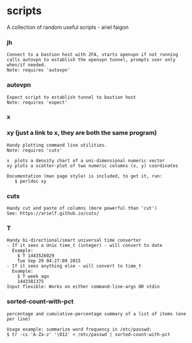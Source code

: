 # scripts

A collection of random useful scripts - ariel faigon

### jh
    Connect to a bastion host with 2FA, starts openvpn if not running
    calls autovpn to establish the openvpn tunnel, prompts user only
    when/if needed.
    Note: requires 'autovpn'


### autovpn
    Expect script to establish tunnel to bastion host
    Note: requires 'expect'


### x
### xy (just a link to x, they are both the same program)
    Handy plotting command line utilities.
    Note: requires 'cuts'
    
    x  plots a density chart of a uni-dimensional numeric vector
    xy plots a scatter-plot of two numeric columns (x, y) coordinates
    
    Documentation (man page style) is included, to get it, run:
       $ perldoc xy


### cuts
    Handy cut and paste of columns (more powerful than 'cut')
    See: https://arielf.github.io/cuts/
    
    
### T
    Handy bi-directional/smart universal time converter
    - If it sees a Unix time_t (integer) - will convert to date
      Example:
        $ T 1443526029
        Tue Sep 29 04:27:09 2015
    - If it sees anything else - will convert to time_t
      Example:
        $ T week ago
        1443381375
    Input flexible: Works on either command-line-args OR stdin


### sorted-count-with-pct
    percentage and cumulative-percentage summary of a list of items (one per line)

    Usage example: summarize word frequency in /etc/passwd:
    $ tr -cs 'A-Za-z' '\012' < /etc/passwd | sorted-count-with-pct
